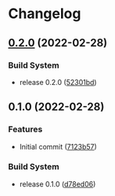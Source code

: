 # Changelog

## [0.2.0](https://github.com/jimmidyson/containerd-auto-configurer/compare/v0.1.0...v0.2.0) (2022-02-28)


### Build System

* release 0.2.0 ([52301bd](https://github.com/jimmidyson/containerd-auto-configurer/commit/52301bd6aa58c5c7bc4976ab78ade17db93dd725))

## 0.1.0 (2022-02-28)


### Features

* Initial commit ([7123b57](https://github.com/jimmidyson/containerd-auto-configurer/commit/7123b576befb3830201acbb0aac9dcb9ce5d8344))


### Build System

* release 0.1.0 ([d78ed06](https://github.com/jimmidyson/containerd-auto-configurer/commit/d78ed0621e90d1a518efb6ce342d799bf6c1a080))
